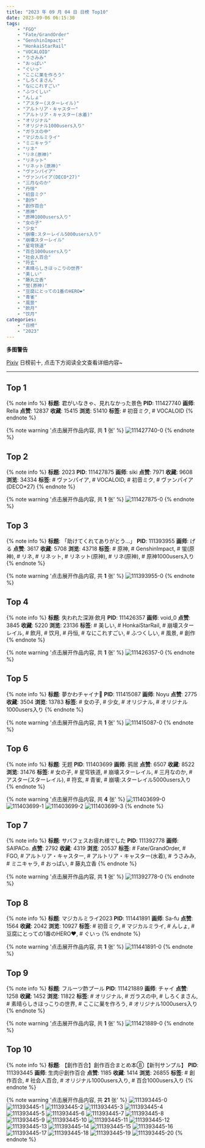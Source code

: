 ```yaml
---
title: "2023 年 09 月 04 日 日榜 Top10"
date: 2023-09-06 06:15:30
tags:
    - "FGO"
    - "Fate/GrandOrder"
    - "GenshinImpact"
    - "HonkaiStarRail"
    - "VOCALOID"
    - "うさみみ"
    - "おっぱい"
    - "ぐいっ"
    - "ここに巣を作ろう"
    - "しろくまさん"
    - "なにこれすごい"
    - "ふつくしい"
    - "んしょ"
    - "アスター(スターレイル)"
    - "アルトリア・キャスター"
    - "アルトリア・キャスター(水着)"
    - "オリジナル"
    - "オリジナル1000users入り"
    - "ガラスの中"
    - "マジカルミライ"
    - "ミニキャラ"
    - "リネ"
    - "リネ(原神)"
    - "リネット"
    - "リネット(原神)"
    - "ヴァンパイア"
    - "ヴァンパイア(DECO*27)"
    - "三月なのか"
    - "丹恒"
    - "初音ミク"
    - "創作"
    - "創作百合"
    - "原神"
    - "原神1000users入り"
    - "女の子"
    - "少女"
    - "崩壊:スターレイル5000users入り"
    - "崩壊スターレイル"
    - "星穹铁道"
    - "百合1000users入り"
    - "社会人百合"
    - "符玄"
    - "素晴らしきほっこりの世界"
    - "美しい"
    - "藤丸立香"
    - "蛍(原神)"
    - "豆腐にとっての1番のHERO❤"
    - "青雀"
    - "風景"
    - "飲月"
    - "饮月"
categories:
    - "日榜"
    - "2023"
---
```


<i class="fa fa-triangle-exclamation"></i>**多图警告**<i class="fa fa-triangle-exclamation"></i>

[Pixiv](https://www.pixiv.net/) 日榜前十, 点击下方阅读全文查看详细内容~

<!-- more -->

---

## Top 1

{% note info %}
**标题**: 君がいなきゃ、見れなかった景色
**PID**: 111427740 **画师**: Rella
**点赞**: 12837 **收藏**: 15415 **浏览**: 51410
**标签**: # 初音ミク, # VOCALOID
{% endnote %}

{% note warning '点击展开作品内容, 共 **1** 张' %}
![111427740-0](https://i.pixiv.re/img-original/img/2023/09/04/00/39/17/111427740_p0.png)
{% endnote %}

## Top 2

{% note info %}
**标题**: 2023
**PID**: 111427875 **画师**: siki
**点赞**: 7971 **收藏**: 9608 **浏览**: 34334
**标签**: # ヴァンパイア, # VOCALOID, # 初音ミク, # ヴァンパイア(DECO*27)
{% endnote %}

{% note warning '点击展开作品内容, 共 **1** 张' %}
![111427875-0](https://i.pixiv.re/img-original/img/2023/09/04/00/44/33/111427875_p0.jpg)
{% endnote %}

## Top 3

{% note info %}
**标题**: 「助けてくれてありがとう...」
**PID**: 111393955 **画师**: げる
**点赞**: 3617 **收藏**: 5708 **浏览**: 43718
**标签**: # 原神, # GenshinImpact, # 蛍(原神), # リネ, # リネット, # リネット(原神), # リネ(原神), # 原神1000users入り
{% endnote %}

{% note warning '点击展开作品内容, 共 **1** 张' %}
![111393955-0](https://i.pixiv.re/img-original/img/2023/09/03/00/23/32/111393955_p0.png)
{% endnote %}

## Top 4

{% note info %}
**标题**: 失われた深淵·飲月
**PID**: 111426357 **画师**: void_0
**点赞**: 3845 **收藏**: 5220 **浏览**: 23136
**标签**: # 美しい, # HonkaiStarRail, # 崩壊スターレイル, # 飲月, # 饮月, # 丹恒, # なにこれすごい, # ふつくしい, # 風景, # 創作
{% endnote %}

{% note warning '点击展开作品内容, 共 **1** 张' %}
![111426357-0](https://i.pixiv.re/img-original/img/2023/09/04/00/01/33/111426357_p0.jpg)
{% endnote %}

## Top 5

{% note info %}
**标题**: 夢かわチャイナ🌈
**PID**: 111415087 **画师**: Noyu
**点赞**: 2775 **收藏**: 3504 **浏览**: 13783
**标签**: # 女の子, # 少女, # オリジナル, # オリジナル1000users入り
{% endnote %}

{% note warning '点击展开作品内容, 共 **1** 张' %}
![111415087-0](https://i.pixiv.re/img-original/img/2023/09/03/18/50/30/111415087_p0.jpg)
{% endnote %}

## Top 6

{% note info %}
**标题**: 无题
**PID**: 111403699 **画师**: 鸦居
**点赞**: 6507 **收藏**: 8522 **浏览**: 31476
**标签**: # 女の子, # 星穹铁道, # 崩壊スターレイル, # 三月なのか, # アスター(スターレイル), # 符玄, # 青雀, # 崩壊:スターレイル5000users入り
{% endnote %}

{% note warning '点击展开作品内容, 共 **4** 张' %}
![111403699-0](https://i.pixiv.re/img-original/img/2023/09/03/10/35/49/111403699_p0.jpg)
![111403699-1](https://i.pixiv.re/img-original/img/2023/09/03/10/35/49/111403699_p1.jpg)
![111403699-2](https://i.pixiv.re/img-original/img/2023/09/03/10/35/49/111403699_p2.jpg)
![111403699-3](https://i.pixiv.re/img-original/img/2023/09/03/10/35/49/111403699_p3.jpg)
{% endnote %}

## Top 7

{% note info %}
**标题**: サバフェスお疲れ様でした
**PID**: 111392778 **画师**: SAIPACo.
**点赞**: 2792 **收藏**: 4319 **浏览**: 20537
**标签**: # Fate/GrandOrder, # FGO, # アルトリア・キャスター, # アルトリア・キャスター(水着), # うさみみ, # ミニキャラ, # おっぱい, # 藤丸立香
{% endnote %}

{% note warning '点击展开作品内容, 共 **1** 张' %}
![111392778-0](https://i.pixiv.re/img-original/img/2023/09/03/00/00/09/111392778_p0.jpg)
{% endnote %}

## Top 8

{% note info %}
**标题**: マジカルミライ2023
**PID**: 111441891 **画师**: Sa-fu
**点赞**: 1564 **收藏**: 2042 **浏览**: 10927
**标签**: # 初音ミク, # マジカルミライ, # んしょ, # 豆腐にとっての1番のHERO❤, # ぐいっ
{% endnote %}

{% note warning '点击展开作品内容, 共 **1** 张' %}
![111441891-0](https://i.pixiv.re/img-original/img/2023/09/04/17/52/45/111441891_p0.jpg)
{% endnote %}

## Top 9

{% note info %}
**标题**: フルーツ酢プール
**PID**: 111421889 **画师**: チャイ
**点赞**: 1258 **收藏**: 1452 **浏览**: 11822
**标签**: # オリジナル, # ガラスの中, # しろくまさん, # 素晴らしきほっこりの世界, # ここに巣を作ろう, # オリジナル1000users入り
{% endnote %}

{% note warning '点击展开作品内容, 共 **1** 张' %}
![111421889-0](https://i.pixiv.re/img-original/img/2023/09/03/22/02/12/111421889_p0.png)
{% endnote %}

## Top 10

{% note info %}
**标题**: 【創作百合】創作百合まとめ本⑧【新刊サンプル】
**PID**: 111393445 **画师**: 生肉＠創作百合
**点赞**: 1185 **收藏**: 1414 **浏览**: 26855
**标签**: # 創作百合, # 社会人百合, # オリジナル1000users入り, # 百合1000users入り
{% endnote %}

{% note warning '点击展开作品内容, 共 **21** 张' %}
![111393445-0](https://i.pixiv.re/img-original/img/2023/09/03/00/08/27/111393445_p0.png)
![111393445-1](https://i.pixiv.re/img-original/img/2023/09/03/00/08/27/111393445_p1.png)
![111393445-2](https://i.pixiv.re/img-original/img/2023/09/03/00/08/27/111393445_p2.png)
![111393445-3](https://i.pixiv.re/img-original/img/2023/09/03/00/08/27/111393445_p3.png)
![111393445-4](https://i.pixiv.re/img-original/img/2023/09/03/00/08/27/111393445_p4.png)
![111393445-5](https://i.pixiv.re/img-original/img/2023/09/03/00/08/27/111393445_p5.png)
![111393445-6](https://i.pixiv.re/img-original/img/2023/09/03/00/08/27/111393445_p6.png)
![111393445-7](https://i.pixiv.re/img-original/img/2023/09/03/00/08/27/111393445_p7.png)
![111393445-8](https://i.pixiv.re/img-original/img/2023/09/03/00/08/27/111393445_p8.png)
![111393445-9](https://i.pixiv.re/img-original/img/2023/09/03/00/08/27/111393445_p9.png)
![111393445-10](https://i.pixiv.re/img-original/img/2023/09/03/00/08/27/111393445_p10.png)
![111393445-11](https://i.pixiv.re/img-original/img/2023/09/03/00/08/27/111393445_p11.png)
![111393445-12](https://i.pixiv.re/img-original/img/2023/09/03/00/08/27/111393445_p12.png)
![111393445-13](https://i.pixiv.re/img-original/img/2023/09/03/00/08/27/111393445_p13.png)
![111393445-14](https://i.pixiv.re/img-original/img/2023/09/03/00/08/27/111393445_p14.png)
![111393445-15](https://i.pixiv.re/img-original/img/2023/09/03/00/08/27/111393445_p15.png)
![111393445-16](https://i.pixiv.re/img-original/img/2023/09/03/00/08/27/111393445_p16.png)
![111393445-17](https://i.pixiv.re/img-original/img/2023/09/03/00/08/27/111393445_p17.png)
![111393445-18](https://i.pixiv.re/img-original/img/2023/09/03/00/08/27/111393445_p18.png)
![111393445-19](https://i.pixiv.re/img-original/img/2023/09/03/00/08/27/111393445_p19.png)
![111393445-20](https://i.pixiv.re/img-original/img/2023/09/03/00/08/27/111393445_p20.png)
{% endnote %}
